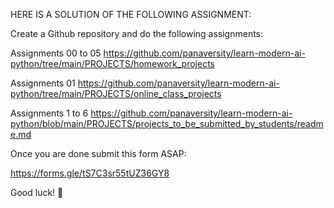 HERE IS A SOLUTION OF THE FOLLOWING ASSIGNMENT:

Create a Github repository and do the following assignments:

Assignments 00 to 05 https://github.com/panaversity/learn-modern-ai-python/tree/main/PROJECTS/homework_projects

Assignments 01 https://github.com/panaversity/learn-modern-ai-python/tree/main/PROJECTS/online_class_projects

Assignments 1 to 6 https://github.com/panaversity/learn-modern-ai-python/blob/main/PROJECTS/projects_to_be_submitted_by_students/readme.md

Once you are done submit this form ASAP:

https://forms.gle/tS7C3sr55tUZ36GY8

Good luck! 🚀
